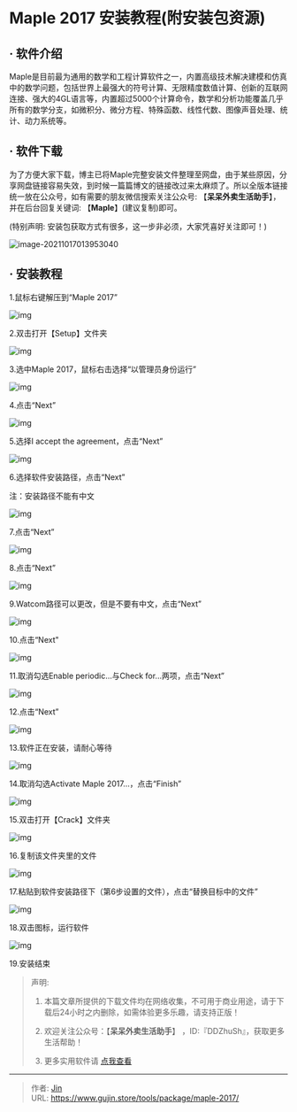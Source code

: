 # Maple 2017 安装教程(附安装包资源)


## · 软件介绍
Maple是目前最为通用的数学和工程计算软件之一，内置高级技术解决建模和仿真中的数学问题，包括世界上最强大的符号计算、无限精度数值计算、创新的互联网连接、强大的4GL语言等，内置超过5000个计算命令，数学和分析功能覆盖几乎所有的数学分支，如微积分、微分方程、特殊函数、线性代数、图像声音处理、统计、动力系统等。


## · 软件下载
为了方便大家下载，博主已将Maple完整安装文件整理至网盘，由于某些原因，分享网盘链接容易失效，到时候一篇篇博文的链接改过来太麻烦了。所以全版本链接统一放在公众号，如有需要的朋友微信搜索关注公众号: 【**呆呆外卖生活助手**】，并在后台回复关键词: 【**Maple**】(建议复制)即可。

(特别声明: 安装包获取方式有很多，这一步非必须，大家凭喜好关注即可！)

![image-20211017013953040](https://img.gujin.store/img/image-20211017013953040.png)

## · 安装教程

1.鼠标右键解压到“Maple 2017”

![img](https://img.gujin.store/img/v2-a051e39711440a75d45210135c5ce55c_720w.png)

2.双击打开【Setup】文件夹

![img](https://img.gujin.store/img/v2-3424e5cceea6c292ef578f74e9d55650_720w.png)

3.选中Maple 2017，鼠标右击选择“以管理员身份运行”

![img](https://img.gujin.store/img/v2-1e0f74b84adb73227f3f782bd077a33c_720w.png)

4.点击“Next”

![img](https://img.gujin.store/img/v2-2718fdb18c521766e42e6d1056bc18fa_720w.png)

5.选择I accept the agreement，点击“Next”

![img](https://img.gujin.store/img/v2-9415dcd4129e73570bc241da6ed0b8d0_720w.png)

6.选择软件安装路径，点击“Next”

注：安装路径不能有中文

![img](https://img.gujin.store/img/v2-f457286f5a57ad9eac4bcad05c09bc5c_720w.png)

7.点击“Next”

![img](https://img.gujin.store/img/v2-2bba1f1fb567964283028b59e7b2ac66_720w.png)

8.点击“Next”

![img](https://img.gujin.store/img/v2-e3f5b290d07ba8f1fadadace607ea585_720w.png)

9.Watcom路径可以更改，但是不要有中文，点击“Next”

![img](https://img.gujin.store/img/v2-f4308ac8bc7f074458d6985379d1242d_720w.png)



10.点击“Next"

![img](https://img.gujin.store/img/v2-9fa4a84ce2430bc74ff3752464929e3c_720w.png)

11.取消勾选Enable periodic...与Check for...两项，点击“Next”

![img](https://img.gujin.store/img/v2-4f355093a51b2e3e42b089c9f67d92a7_720w.png)



12.点击“Next”

![img](https://img.gujin.store/img/v2-ff52b89bd21d079b45fb84ed8e93498b_720w.png)



13.软件正在安装，请耐心等待

![img](https://img.gujin.store/img/v2-a1505afef6508bbdd672f8c0fcfb3997_720w.png)

14.取消勾选Activate Maple 2017...，点击“Finish”

![img](https://img.gujin.store/img/v2-8bb91abd48cb02bff8899af5b5578a56_720w.png)

15.双击打开【Crack】文件夹

![img](https://img.gujin.store/img/v2-4597952aa32705cd03441e7f6ef131f2_720w.png)



16.复制该文件夹里的文件

![img](https://img.gujin.store/img/v2-85cabcff6b79f4ce2ed31eaca7a913b9_720w.png)



17.粘贴到软件安装路径下（第6步设置的文件），点击“替换目标中的文件”

![img](https://img.gujin.store/img/v2-d02189ef49664b1a82539cb6bf878561_720w.png)

18.双击图标，运行软件

![img](https://img.gujin.store/img/v2-2af90129a87d48c2e38db64ca827b66c_720w.png)

19.安装结束




> 声明: 
>
> 1. 本篇文章所提供的下载文件均在网络收集，不可用于商业用途，请于下载后24小时之内删除，如需体验更多乐趣，请支持正版！
>
> 2. 欢迎关注公众号：【**呆呆外卖生活助手**】 ，ID:『DDZhuSh』，获取更多生活帮助！
>
> 3. 更多实用软件请  [点我查看](/tools)

---

> 作者: [Jin](https://img.gujin.store/img/favicon.ico)  
> URL: https://www.gujin.store/tools/package/maple-2017/  

